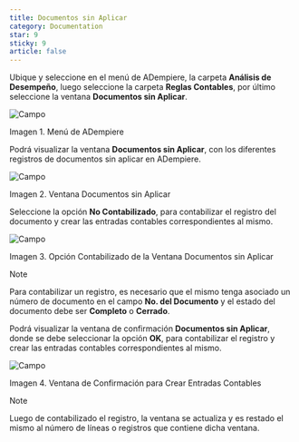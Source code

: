 ```yaml
---
title: Documentos sin Aplicar
category: Documentation
star: 9
sticky: 9
article: false
---
```


Ubique y seleccione en el menú de ADempiere, la carpeta **Análisis de Desempeño**, luego seleccione la carpeta **Reglas Contables**, por último seleccione la ventana **Documentos sin Aplicar**.

![Campo](/assets/img/docs/accounting-management/acm-accounting-image460.png)

Imagen 1. Menú de ADempiere

Podrá visualizar la ventana **Documentos sin Aplicar**, con los diferentes registros de documentos sin aplicar en ADempiere.

![Campo](/assets/img/docs/accounting-management/acm-accounting-image461.png)

Imagen 2. Ventana Documentos sin Aplicar

Seleccione la opción **No Contabilizado**, para contabilizar el registro del documento y crear las entradas contables correspondientes al mismo.

![Campo](/assets/img/docs/accounting-management/acm-accounting-image462.png)

Imagen 3. Opción Contabilizado de la Ventana Documentos sin Aplicar

Note

Para contabilizar un registro, es necesario que el mismo tenga asociado un número de documento en el campo **No. del Documento** y el estado del documento debe ser **Completo** o **Cerrado**.

Podrá visualizar la ventana de confirmación **Documentos sin Aplicar**, donde se debe seleccionar la opción **OK**, para contabilizar el registro y crear las entradas contables correspondientes al mismo.

![Campo](/assets/img/docs/accounting-management/acm-accounting-image463.png)

Imagen 4. Ventana de Confirmación para Crear Entradas Contables

Note

Luego de contabilizado el registro, la ventana se actualiza y es restado el mismo al número de líneas o registros que contiene dicha ventana.
